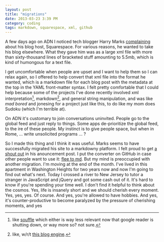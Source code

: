 ```yaml
---
layout: post
title: "migrations"
date: 2013-03-23 3:39 PM
category: coding
tags: markdown, squarespace, xml, github
---
```


A few days ago on ADN I noticed tech blogger Harry Marks [complaining](https://alpha.app.net/hcmarks/post/4018261) about his blog host, Squarespace. For various reasons, he wanted to take his blog elsewhere. What they gave him was as a large xml file with more than sixty-thousand lines of bracketed stuff amounting to 5.5mb, which is kind of humongous for a text file.

I get uncomfortable when people are upset and I want to help them so I can relax again, so I offered to help convert that xml file into the format he wanted, which is a markdown file for each blog post with the metadata at the top in the YAML front-matter syntax. I felt pretty comfortable that I could help because some of the projects I've done recently involved xml interpretation[^souffle], markdown[^beef], and general string manipulation, and was like *mad bored* and jonesing for a project just like this, to do like my mom does Sudoku (which I'm terrible at).

[^souffle]: like [souffle](http://souffle.herokuapp.com/) which either is way less relevant now that google reader is shutting down, or way more so? not sure.

[^beef]: like, w/r/t [this blog engine](https://github.com/maxjacobson/beefsteak).

On ADN it's customary to join conversations uninvited. People go to the global feed and just reply to things. Some apps de-prioritize the global feed, to the ire of these people. My instinct is to give people space, but when in Rome, ... write unsolicited programs ... ?

So I made this thing and I think it was useful. Marks seems to have successfully migrated his site to a markdowny platform. I felt proud to get [a shout out](http://curiousrat.com/curious-rat-new-home-new-feeds-same-snark) in his anouncement post. I put the converter on GitHub in case other people want to use it: [flee to md](https://github.com/maxjacobson/flee_to_md). But my mind is preoccupied with another migration. I'm moving at the end of the month. I've lived in this apartment in Washington Heights for two years now and now I'm going to find out what's next. Today I crossed a river to New Jersey to tutor a stranger in JavaScript and jQuery and got some cash out of it. It's hard to know if you're spending your time well. I don't find it helpful to think about the cosmos. Yes, life is insanely short and we should cherish every moment. Yes, yes, yes. Of course. And yes, you're allowed to have hobbies. And yes, it's counter-productive to become paralyzed by the pressure of cherishing moments, and yes